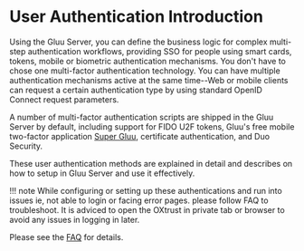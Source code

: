 # User Authentication Introduction

Using the  Gluu Server, you can define the business logic for complex multi-step authentication workflows, providing SSO for people using smart cards, tokens, mobile or biometric authentication mechanisms. You don't have to chose one multi-factor authentication technology. You can have multiple authentication mechanisms active at the same time--Web or mobile clients can request a certain authentication type by using standard OpenID Connect request parameters.

A number of multi-factor authentication scripts are shipped in the Gluu Server by default, including support for FIDO U2F tokens, Gluu's free mobile two-factor application [Super Gluu](https://super.gluu.org), certificate authentication, and Duo Security. 

These user authentication methods are explained in detail and describes on how to setup in Gluu Server and use it effectively.

!!! note
	While configuring or setting up these authentications and run into issues ie, not able to login or facing error pages. please follow FAQ to troubleshoot. It is adviced to open the OXtrust in private tab or browser to avoid any issues in logging in later.

Please see the [FAQ](./faq.md) for details.